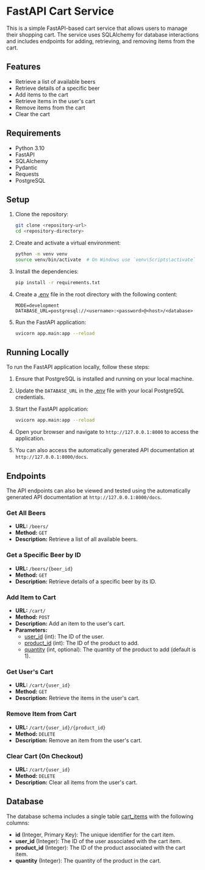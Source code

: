 # FastAPI Cart Service

This is a simple FastAPI-based cart service that allows users to manage their shopping cart. The service uses SQLAlchemy for database interactions and includes endpoints for adding, retrieving, and removing items from the cart.

## Features

- Retrieve a list of available beers
- Retrieve details of a specific beer
- Add items to the cart
- Retrieve items in the user's cart
- Remove items from the cart
- Clear the cart

## Requirements

- Python 3.10
- FastAPI
- SQLAlchemy
- Pydantic
- Requests
- PostgreSQL

## Setup

1. Clone the repository:

    ```sh
    git clone <repository-url>
    cd <repository-directory>
    ```

2. Create and activate a virtual environment:

    ```sh
    python -m venv venv
    source venv/bin/activate  # On Windows use `venv\Scripts\activate`
    ```

3. Install the dependencies:

    ```sh
    pip install -r requirements.txt
    ```

4. Create a [.env](http://_vscodecontentref_/3) file in the root directory with the following content:

    ```env
    MODE=development
    DATABASE_URL=postgresql://<username>:<password>@<host>/<database>
    ```

5. Run the FastAPI application:

    ```sh
    uvicorn app.main:app --reload
    ```

## Running Locally

To run the FastAPI application locally, follow these steps:

1. Ensure that PostgreSQL is installed and running on your local machine.
2. Update the `DATABASE_URL` in the [.env](http://_vscodecontentref_/1) file with your local PostgreSQL credentials.
3. Start the FastAPI application:

    ```sh
    uvicorn app.main:app --reload
    ```

4. Open your browser and navigate to `http://127.0.0.1:8000` to access the application.
5. You can also access the automatically generated API documentation at `http://127.0.0.1:8000/docs`.

## Endpoints

The API endpoints can also be viewed and tested using the automatically generated API documentation at `http://127.0.0.1:8000/docs`.

### Get All Beers

- **URL:** `/beers/`
- **Method:** `GET`
- **Description:** Retrieve a list of all available beers.

### Get a Specific Beer by ID

- **URL:** `/beers/{beer_id}`
- **Method:** `GET`
- **Description:** Retrieve details of a specific beer by its ID.

### Add Item to Cart

- **URL:** `/cart/`
- **Method:** `POST`
- **Description:** Add an item to the user's cart.
- **Parameters:**
  - [user_id](http://_vscodecontentref_/4) (int): The ID of the user.
  - [product_id](http://_vscodecontentref_/5) (int): The ID of the product to add.
  - [quantity](http://_vscodecontentref_/6) (int, optional): The quantity of the product to add (default is 1).

### Get User's Cart

- **URL:** `/cart/{user_id}`
- **Method:** `GET`
- **Description:** Retrieve the items in the user's cart.

### Remove Item from Cart

- **URL:** `/cart/{user_id}/{product_id}`
- **Method:** `DELETE`
- **Description:** Remove an item from the user's cart.

### Clear Cart (On Checkout)

- **URL:** `/cart/{user_id}`
- **Method:** `DELETE`
- **Description:** Clear all items from the user's cart.

## Database

The database schema includes a single table [cart_items](./app/database.py) with the following columns:

- __id__ (Integer, Primary Key): The unique identifier for the cart item.
- __user_id__ (Integer): The ID of the user associated with the cart item.
- __product_id__ (Integer): The ID of the product associated with the cart item.
- __quantity__ (Integer): The quantity of the product in the cart.

